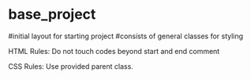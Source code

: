 # base_project
#initial layout for starting project
#consists of general classes for styling

HTML Rules:
Do not touch codes beyond start and end comment

CSS Rules:
Use provided parent class.
